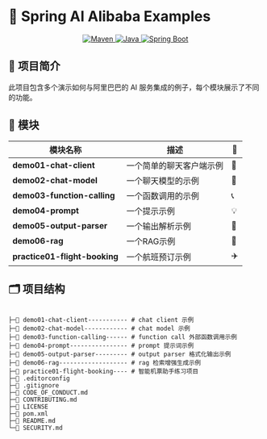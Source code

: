 # 🌟 Spring AI Alibaba Examples

<p align="center">
  <a href="https://maven.apache.org/">
    <img src="https://img.shields.io/badge/Maven-3.9.8-orange.svg" alt="Maven">
  </a>
  <a href="https://www.oracle.com/java/technologies/javase-jdk11-downloads.html">
    <img src="https://img.shields.io/badge/Java-17-red.svg" alt="Java">
  </a>
  <a href="https://spring.io/projects/spring-boot">
    <img src="https://img.shields.io/badge/Spring%20Boot-3.3.3-brightgreen.svg" alt="Spring Boot">
  </a>
</p>

## 📘 项目简介

此项目包含多个演示如何与阿里巴巴的 AI 服务集成的例子，每个模块展示了不同的功能。

## 📂 模块

| 模块名称                          | 描述           | 🔗 |
|-------------------------------|--------------|----|
| **demo01-chat-client**        | 一个简单的聊天客户端示例 | 💬 |
| **demo02-chat-model**         | 一个聊天模型的示例    | 🧩 |
| **demo03-function-calling**   | 一个函数调用的示例    | 📞 |
| **demo04-prompt**             | 一个提示示例       | 💡 |
| **demo05-output-parser**      | 一个输出解析示例     | 📝 |
| **demo06-rag**                | 一个RAG示例      | 📄 |
| **practice01-flight-booking** | 一个航班预订示例     | ✈️ |

## 🗂️ 项目结构

```plaintext

├─📁 demo01-chat-client----------- # chat client 示例
├─📁 demo02-chat-model------------ # chat model 示例
├─📁 demo03-function-calling------ # function call 外部函数调用示例
├─📁 demo04-prompt---------------- # prompt 提示词示例
├─📁 demo05-output-parser--------- # output parser 格式化输出示例
├─📁 demo06-rag------------------- # rag 检索增强生成示例
├─📁 practice01-flight-booking---- # 智能机票助手练习项目
├─📄 .editorconfig
├─📄 .gitignore
├─📄 CODE_OF_CONDUCT.md
├─📄 CONTRIBUTING.md
├─📄 LICENSE
├─📄 pom.xml
├─📄 README.md
└─📄 SECURITY.md

```